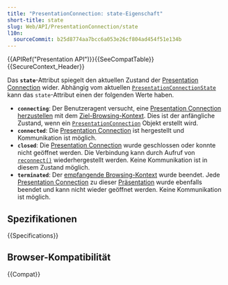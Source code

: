 ```yaml
---
title: "PresentationConnection: state-Eigenschaft"
short-title: state
slug: Web/API/PresentationConnection/state
l10n:
  sourceCommit: b25d8774aa7bcc6a053e26cf804ad454f51e134b
---
```


{{APIRef("Presentation API")}}{{SeeCompatTable}}{{SecureContext_Header}}

Das **`state`**-Attribut spiegelt den aktuellen Zustand der [Presentation Connection](https://www.w3.org/TR/presentation-api/#dfn-presentation-connection) wider. Abhängig vom aktuellen [`PresentationConnectionState`](https://www.w3.org/TR/presentation-api/#idl-def-presentationconnectionstate) kann das `state`-Attribut einen der folgenden Werte haben.

- **`connecting`**: Der Benutzeragent versucht, eine [Presentation Connection herzustellen](https://www.w3.org/TR/presentation-api/#dfn-establish-a-presentation-connection) mit dem [Ziel-Browsing-Kontext](https://www.w3.org/TR/presentation-api/#dfn-destination-browsing-context). Dies ist der anfängliche Zustand, wenn ein [`PresentationConnection`](https://www.w3.org/TR/presentation-api/#idl-def-presentationconnection) Objekt erstellt wird.
- **`connected`**: Die [Presentation Connection](https://www.w3.org/TR/presentation-api/#dfn-presentation-connection) ist hergestellt und Kommunikation ist möglich.
- **`closed`**: Die [Presentation Connection](https://www.w3.org/TR/presentation-api/#dfn-presentation-connection) wurde geschlossen oder konnte nicht geöffnet werden. Die Verbindung kann durch Aufruf von [`reconnect()`](https://www.w3.org/TR/presentation-api/#dom-presentationrequest-reconnect) wiederhergestellt werden. Keine Kommunikation ist in diesem Zustand möglich.
- **`terminated`**: Der [empfangende Browsing-Kontext](https://www.w3.org/TR/presentation-api/#dfn-receiving-browsing-context) wurde beendet. Jede [Presentation Connection](https://www.w3.org/TR/presentation-api/#dfn-presentation-connection) zu dieser [Präsentation](https://www.w3.org/TR/presentation-api/#dfn-presentation) wurde ebenfalls beendet und kann nicht wieder geöffnet werden. Keine Kommunikation ist möglich.

## Spezifikationen

{{Specifications}}

## Browser-Kompatibilität

{{Compat}}
